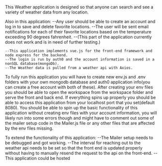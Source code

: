 This Weather application is designed so that anyone can search and see a variety of weather data from any location. 

Also in this application:
    --Any user should be able to create an account and log in to save and delete favorite locations. 
    --The user will be sent email notifications for each of their favorite locations based on the temperature exceeding 90 degrees fahrenheit.
    --(This part of the application currently does not work and is in need of further testing.)

    --This application implements vue.js for the front-end framework and node express for the backend.
    --The login is run by auth0 and the account information is saved in a nonSQL database(mongoDb).
    --The Weather data is pulled from a weather api with Axios.


To fully run this application you will have to create new env.js and .env folders with your own mongodb database and auth0 application info(you can create a free account with both of these). After creating your env files you should be able to open the workspace from the workspace folder and serve the front and back end. If everything spins up properly you should be able to access this application from your localhost port that you set(default 8080). You should be able to spin up the basic functionality of this application without creating env files with your account information, you will likely run into some errors though and might have to comment out some of the mailer setup code in the Mailer.js file or any other files that are affected by the env files missing.

To extend the functionality of this application:
    --The Mailer setup needs to be debugged and got working. 
    --The interval for reaching out to the weather api needs to be set so that the front end is updated properly without having to manually resend the  request to the api on the front-end.
    --This application could be hosted
